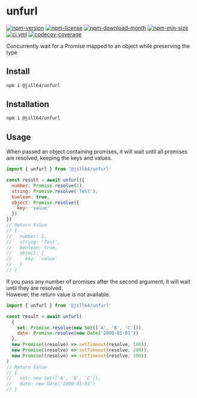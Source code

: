 <!----- BEGIN GHOST DOCS HEADER ----->

# unfurl

[![npm-version](https://img.shields.io/npm/v/@jill64/unfurl)](https://npmjs.com/package/@jill64/unfurl) [![npm-license](https://img.shields.io/npm/l/@jill64/unfurl)](https://npmjs.com/package/@jill64/unfurl) [![npm-download-month](https://img.shields.io/npm/dm/@jill64/unfurl)](https://npmjs.com/package/@jill64/unfurl) [![npm-min-size](https://img.shields.io/bundlephobia/min/@jill64/unfurl)](https://npmjs.com/package/@jill64/unfurl) [![ci.yml](https://github.com/jill64/unfurl/actions/workflows/ci.yml/badge.svg)](https://github.com/jill64/unfurl/actions/workflows/ci.yml) [![codecov-coverage](https://codecov.io/gh/jill64/unfurl/graph/badge.svg)](https://codecov.io/gh/jill64/unfurl)

Concurrently wait for a Promise mapped to an object while preserving the type

## Install

```sh
npm i @jill64/unfurl
```

<!----- END GHOST DOCS HEADER ----->

## Installation

```sh
npm i @jill64/unfurl
```

## Usage

When passed an object containing promises, it will wait until all promises are resolved, keeping the keys and values.

```js
import { unfurl } from '@jill64/unfurl'

const result = await unfurl({
  number: Promise.resolve(1),
  string: Promise.resolve('Test'),
  boolean: true,
  object: Promise.resolve({
    key: 'value'
  })
})
// Return Value
// {
//   number: 1,
//   string: 'Test',
//   boolean: true,
//   object: {
//     key: 'value'
//   }
// }
```

If you pass any number of promises after the second argument, it will wait until they are resolved.  
However, the return value is not available.

```js
import { unfurl } from '@jill64/unfurl'

const result = await unfurl(
  {
    set: Promise.resolve(new Set(['A', 'B', 'C'])),
    date: Promise.resolve(new Date('2000-01-01'))
  },
  new Promise((resolve) => setTimeout(resolve, 100)),
  new Promise((resolve) => setTimeout(resolve, 200)),
  new Promise((resolve) => setTimeout(resolve, 300))
)
// Return Value
// {
//   set: new Set(['A', 'B', 'C']),
//   date: new Date('2000-01-01')
// }
```
